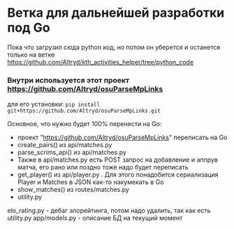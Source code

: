 # Ветка для дальнейшей разработки под Go
Пока что загрузил сюда python код, но потом он уберется и останется только на ветке https://github.com/Altryd/kth_activities_helper/tree/python_code

### Внутри используется этот проект https://github.com/Altryd/osuParseMpLinks 
для его установки:
`pip install git+https://github.com/Altryd/osuParseMpLinks.git`

Основное, что нужно будет 100% перенести на Go:
- проект "https://github.com/Altryd/osuParseMpLinks" переписать на Go
- create_pairs() из api/matches.py
- parse_scrims_api() из api/matches.py
- Также в api/matches.py есть POST запрос на добавление и аппрув матча, его рано или поздно тоже надо будет переписать
- get_player() из api/player.py . Для этого понадобится сериализация Player и Matches в JSON как-то накумекать в Go
- show_matches() из routes/matches.py
- utility.py

elo_rating.py - дебаг элорейтинга, потом надо удалить, так как есть utility.py
app/models.py - описание БД на текущий момент
